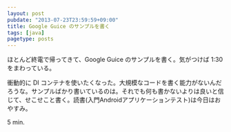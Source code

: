 ```yaml
---
layout: post
pubdate: "2013-07-23T23:59:59+09:00"
title: Google Guice のサンプルを書く
tags: [java]
pagetype: posts
---
```

ほとんど終電で帰ってきて、Google Guice のサンプルを書く。気がつけば 1:30 をまわっている。

衝動的に DI コンテナを使いたくなった。大規模なコードを書く能力がないんだろうな。サンプルばかり書いているのは。それでも何も書かないよりは良いと信じて、せこせこと書く。読書(入門Androidアプリケーションテスト)は今日はおやすみ。

5 min.
